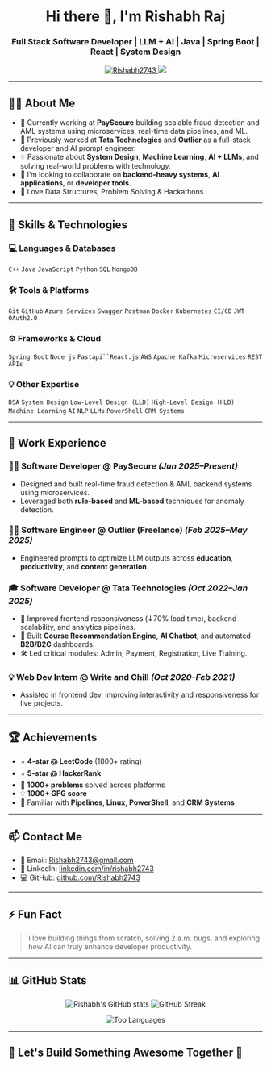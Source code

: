 <h1 align="center">Hi there 👋, I'm Rishabh Raj</h1>
<h3 align="center">Full Stack Software Developer | LLM + AI | Java | Spring Boot | React | System Design</h3>

<p align="center">
  <a href="https://github.com/Rishabh2743">
    <img src="https://komarev.com/ghpvc/?username=Rishabh2743&label=Profile%20views&color=0e75b6&style=flat" alt="Rishabh2743" />
  </a>
  <a href="https://www.linkedin.com/in/rishabh-raj-1b971a1a3/">
    <img src="https://img.shields.io/badge/LinkedIn-blue?style=flat&logo=linkedin&label=Connect" />
  </a>
</p>

---

## 🧑‍💻 About Me

- 🔭 Currently working at **PaySecure** building scalable fraud detection and AML systems using microservices, real-time data pipelines, and ML.
- 🌱 Previously worked at **Tata Technologies** and **Outlier** as a full-stack developer and AI prompt engineer.
- 💡 Passionate about **System Design**, **Machine Learning**, **AI + LLMs**, and solving real-world problems with technology.
- 👯 I’m looking to collaborate on **backend-heavy systems**, **AI applications**, or **developer tools**.
- 🧠 Love Data Structures, Problem Solving & Hackathons.

---

## 🚀 Skills & Technologies

### 💻 Languages & Databases
`C++` `Java` `JavaScript` `Python` `SQL` `MongoDB`

### 🛠️ Tools & Platforms
`Git` `GitHub` `Azure Services` `Swagger` `Postman` `Docker` `Kubernetes` `CI/CD` `JWT` `OAuth2.0`

### ⚙️ Frameworks & Cloud
`Spring Boot`  `Node js` `Fastapi``React.js` `AWS` `Apache Kafka` `Microservices` `REST APIs`

### 💡 Other Expertise
`DSA` `System Design` `Low-Level Design (LLD)` `High-Level Design (HLD)`  
`Machine Learning` `AI` `NLP` `LLMs` `PowerShell` `CRM Systems`

---

## 💼 Work Experience

### 👨‍💻 Software Developer @ PaySecure _(Jun 2025–Present)_
- Designed and built real-time fraud detection & AML backend systems using microservices.
- Leveraged both **rule-based** and **ML-based** techniques for anomaly detection.

### 👨‍🔬 Software Engineer @ Outlier (Freelance) _(Feb 2025–May 2025)_
- Engineered prompts to optimize LLM outputs across **education**, **productivity**, and **content generation**.

### 🎓 Software Developer @ Tata Technologies _(Oct 2022–Jan 2025)_
- 🚀 Improved frontend responsiveness (↓70% load time), backend scalability, and analytics pipelines.
- 🧠 Built **Course Recommendation Engine**, **AI Chatbot**, and automated **B2B/B2C** dashboards.
- 🛠️ Led critical modules: Admin, Payment, Registration, Live Training.

### 💡 Web Dev Intern @ Write and Chill _(Oct 2020–Feb 2021)_
- Assisted in frontend dev, improving interactivity and responsiveness for live projects.

---

## 🏆 Achievements

- ⭐ **4-star @ LeetCode** (1800+ rating)
- ⭐ **5-star @ HackerRank**
- 💯 **1000+ problems** solved across platforms
- 💡 **1000+ GFG score**
- 🐧 Familiar with **Pipelines**, **Linux**, **PowerShell**, and **CRM Systems**

---

## 📫 Contact Me

- 📧 Email: [Rishabh2743@gmail.com](mailto:Rishabh2743@gmail.com)
- 🔗 LinkedIn: [linkedin.com/in/rishabh2743](https://www.linkedin.com/in/rishabh2743/)
- 💻 GitHub: [github.com/Rishabh2743](https://github.com/Rishabh2743)

---

## ⚡ Fun Fact

> I love building things from scratch, solving 2 a.m. bugs, and exploring how AI can truly enhance developer productivity.

---

## 📊 GitHub Stats

<p align="center">
  <img src="https://github-readme-stats.vercel.app/api?username=Rishabh2743&show_icons=true&theme=tokyonight" alt="Rishabh's GitHub stats" />
  <img src="https://github-readme-streak-stats.herokuapp.com/?user=Rishabh2743&theme=tokyonight" alt="GitHub Streak" />
</p>

<p align="center">
  <img src="https://github-readme-stats.vercel.app/api/top-langs/?username=Rishabh2743&layout=compact&theme=tokyonight" alt="Top Languages" />
</p>

---

## 🧠 Let's Build Something Awesome Together 🚀
